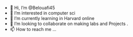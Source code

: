 - 👋 Hi, I’m @Belouafi45
- 👀 I’m interested in computer sci
- 🌱 I’m currently learning in Harvard online 
- 💞️ I’m looking to collaborate on making labs and
Projects .
- 📫 How to reach me ...

<!---
Belouafi45/Belouafi45 is a ✨ special ✨ repository because its `README.md` (this file) appears on your GitHub profile.
You can click the Preview link to take a look at your changes.
--->
